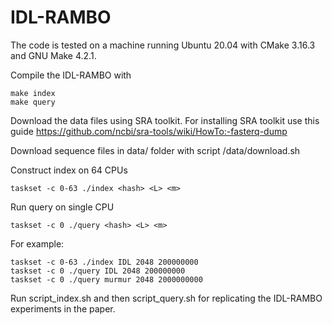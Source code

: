 # IDL-RAMBO

The code is tested on a machine running Ubuntu 20.04 with CMake 3.16.3 and GNU Make 4.2.1.

Compile the IDL-RAMBO with
```
make index
make query
```

Download the data files using SRA toolkit. For installing SRA toolkit use this guide https://github.com/ncbi/sra-tools/wiki/HowTo:-fasterq-dump

Download sequence files in data/ folder with script /data/download.sh
   
Construct index on 64 CPUs
```
taskset -c 0-63 ./index <hash> <L> <m>
```

Run query on single CPU
```
taskset -c 0 ./query <hash> <L> <m>
```

For example:
```
taskset -c 0-63 ./index IDL 2048 200000000
taskset -c 0 ./query IDL 2048 200000000
taskset -c 0 ./query murmur 2048 2000000000
```

Run script_index.sh and then script_query.sh for replicating the IDL-RAMBO experiments in the paper.

